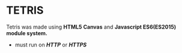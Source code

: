 # TETRIS
Tetris was made using **HTML5 Canvas** and **Javascript ES6(ES2015) module system.**
- must run on _**HTTP**_ or _**HTTPS**_
